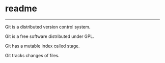 # readme

---

Git is a distributed version control system.

Git is a free software distributed under GPL.

Git has a mutable index called stage.

Git tracks changes of files.



